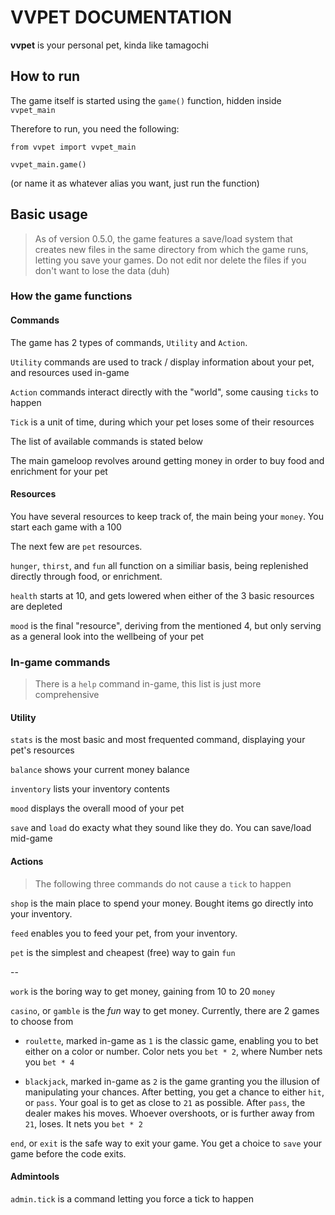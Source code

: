 # VVPET DOCUMENTATION

**vvpet** is your personal pet, kinda like tamagochi

## How to run

The game itself is started using the `game()` function, hidden inside `vvpet_main`

Therefore to run, you need the following:
```
from vvpet import vvpet_main

vvpet_main.game()
```

(or name it as whatever alias you want, just run the function)

## Basic usage

>As of version 0.5.0, the game features a save/load system that creates new files in the same directory from which the game runs, letting
you save your games. Do not edit nor delete the files if you don't want to lose the data (duh)

### How the game functions

#### Commands

The game has 2 types of commands, `Utility` and `Action`.

`Utility` commands are used to track / display information about your pet, and resources used in-game

`Action` commands interact directly with the "world", some causing `ticks` to happen

`Tick` is a unit of time, during which your pet loses some of their resources

The list of available commands is stated below

The main gameloop revolves around getting money in order to buy food and enrichment for your pet

#### Resources

You have several resources to keep track of, the main being your `money`. You start each game with a 100

The next few are `pet` resources.

`hunger`,
`thirst`,
and `fun` all function on a similiar basis, being replenished directly through food, or enrichment. 

`health` starts at 10, and gets lowered when either of the 3 basic resources are depleted

`mood` is the final "resource", deriving from the mentioned 4, but only serving as a general look into the
wellbeing of your pet

### In-game commands

>There is a `help` command in-game, this list is just more comprehensive

#### Utility

`stats` is the most basic and most frequented command, displaying your pet's resources

`balance` shows your current money balance

`inventory` lists your inventory contents

`mood` displays the overall mood of your pet

`save` and `load` do exacty what they sound like they do. You can save/load mid-game

#### Actions

>The following three commands do not cause a `tick` to happen

`shop` is the main place to spend your money. Bought items go directly into your inventory.

`feed` enables you to feed your pet, from your inventory.

`pet` is the simplest and cheapest (free) way to gain `fun`

--

`work` is the boring way to get money, gaining from 10 to 20 `money`

`casino`, or `gamble` is the *fun* way to get money. Currently, there are 2 games to choose from

- `roulette`, marked in-game as `1` is the classic game, enabling you to bet either on a color or number. Color nets you `bet * 2`, where Number nets you `bet * 4`

- `blackjack`, marked in-game as `2` is the game granting you the illusion of manipulating your chances. After betting, you get a chance to either `hit`, or `pass`. Your goal is to get as close to `21` as possible. After `pass`, the dealer makes his moves. Whoever overshoots, or is further away from `21`, loses. It nets you `bet * 2`


`end`, or `exit` is the safe way to exit your game. You get a choice to `save` your game before the code exits.

#### Admintools

`admin.tick` is a command letting you force a tick to happen
